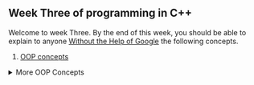 ## Week Three of programming in C++ 
Welcome to week Three. By the end of this week, you should be able to explain to anyone [Without the Help of Google](https://fs.blog/feynman-learning-technique/?fbclid=IwAR2K5_BGPVo0QjJXkOIIqNsqcXK4lTskPWJvA0asKQIGtCPWaQBdKmj1Ztg) the following concepts. 

1. [OOP concepts](https://www.geeksforgeeks.org/object-oriented-programming-in-cpp/)

<details>
<summary> More OOP Concepts</summary>
<br/>
<a href="https://www.learncpp.com/cpp-tutorial/introduction-to-pointers/">Pointers </a>
</details>
